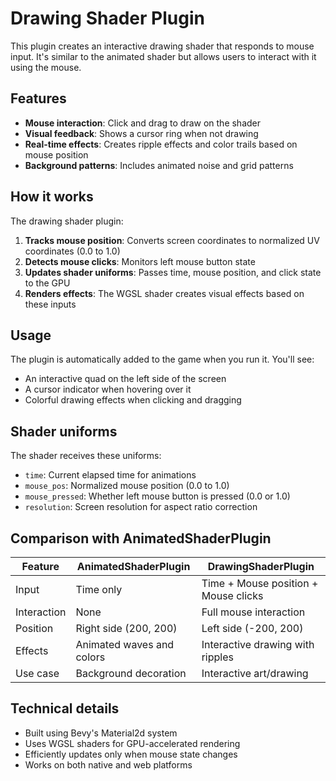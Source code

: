 # Drawing Shader Plugin

This plugin creates an interactive drawing shader that responds to mouse input. It's similar to the animated shader but allows users to interact with it using the mouse.

## Features

- **Mouse interaction**: Click and drag to draw on the shader
- **Visual feedback**: Shows a cursor ring when not drawing
- **Real-time effects**: Creates ripple effects and color trails based on mouse position
- **Background patterns**: Includes animated noise and grid patterns

## How it works

The drawing shader plugin:

1. **Tracks mouse position**: Converts screen coordinates to normalized UV coordinates (0.0 to 1.0)
2. **Detects mouse clicks**: Monitors left mouse button state
3. **Updates shader uniforms**: Passes time, mouse position, and click state to the GPU
4. **Renders effects**: The WGSL shader creates visual effects based on these inputs

## Usage

The plugin is automatically added to the game when you run it. You'll see:

- An interactive quad on the left side of the screen
- A cursor indicator when hovering over it
- Colorful drawing effects when clicking and dragging

## Shader uniforms

The shader receives these uniforms:
- `time`: Current elapsed time for animations
- `mouse_pos`: Normalized mouse position (0.0 to 1.0)
- `mouse_pressed`: Whether left mouse button is pressed (0.0 or 1.0)
- `resolution`: Screen resolution for aspect ratio correction

## Comparison with AnimatedShaderPlugin

| Feature | AnimatedShaderPlugin | DrawingShaderPlugin |
|---------|---------------------|---------------------|
| Input | Time only | Time + Mouse position + Mouse clicks |
| Interaction | None | Full mouse interaction |
| Position | Right side (200, 200) | Left side (-200, 200) |
| Effects | Animated waves and colors | Interactive drawing with ripples |
| Use case | Background decoration | Interactive art/drawing |

## Technical details

- Built using Bevy's Material2d system
- Uses WGSL shaders for GPU-accelerated rendering
- Efficiently updates only when mouse state changes
- Works on both native and web platforms
